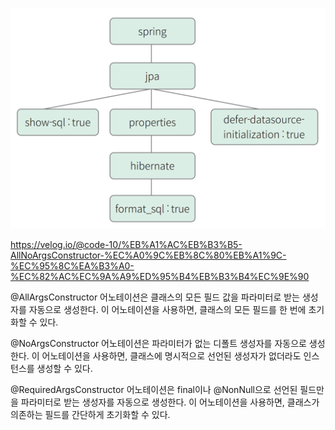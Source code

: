 


![img.png](readmeImg/img.png)

https://velog.io/@code-10/%EB%A1%AC%EB%B3%B5-AllNoArgsConstructor-%EC%A0%9C%EB%8C%80%EB%A1%9C-%EC%95%8C%EA%B3%A0-%EC%82%AC%EC%9A%A9%ED%95%B4%EB%B3%B4%EC%9E%90


@AllArgsConstructor 
어노테이션은 클래스의 모든 필드 값을 파라미터로 받는 생성자를 자동으로 생성한다. 
이 어노테이션을 사용하면, 클래스의 모든 필드를 한 번에 초기화할 수 있다.

@NoArgsConstructor 
어노테이션은 파라미터가 없는 디폴트 생성자를 자동으로 생성한다. 
이 어노테이션을 사용하면, 클래스에 명시적으로 선언된 생성자가 없더라도 인스턴스를 생성할 수 있다.

@RequiredArgsConstructor 
어노테이션은 final이나 @NonNull으로 선언된 필드만을 파라미터로 받는 생성자를 자동으로 생성한다. 
이 어노테이션을 사용하면, 클래스가 의존하는 필드를 간단하게 초기화할 수 있다.
